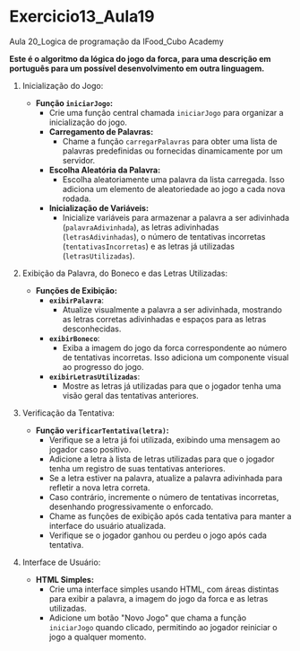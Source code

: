 # Exercicio13_Aula19
Aula 20_Logica de programação da IFood_Cubo Academy

**Este é o algoritmo da lógica do jogo da forca, para uma descrição em português para um possível desenvolvimento em outra linguagem.**

1) Inicialização do Jogo:
   - **Função `iniciarJogo`:**
      - Crie uma função central chamada `iniciarJogo` para organizar a inicialização do jogo.
      - **Carregamento de Palavras:**
         - Chame a função `carregarPalavras` para obter uma lista de palavras predefinidas ou fornecidas dinamicamente por um servidor.
      - **Escolha Aleatória da Palavra:**
         - Escolha aleatoriamente uma palavra da lista carregada. Isso adiciona um elemento de aleatoriedade ao jogo a cada nova rodada.
      - **Inicialização de Variáveis:**
         - Inicialize variáveis para armazenar a palavra a ser adivinhada (`palavraAdivinhada`), as letras adivinhadas (`letrasAdivinhadas`), o número de tentativas incorretas (`tentativasIncorretas`) e as letras já utilizadas (`letrasUtilizadas`).

2) Exibição da Palavra, do Boneco e das Letras Utilizadas:
   - **Funções de Exibição:**
      - **`exibirPalavra`**:
         - Atualize visualmente a palavra a ser adivinhada, mostrando as letras corretas adivinhadas e espaços para as letras desconhecidas.
      - **`exibirBoneco`**:
         - Exiba a imagem do jogo da forca correspondente ao número de tentativas incorretas. Isso adiciona um componente visual ao progresso do jogo.
      - **`exibirLetrasUtilizadas`**:
         - Mostre as letras já utilizadas para que o jogador tenha uma visão geral das tentativas anteriores.

3) Verificação da Tentativa:
   - **Função `verificarTentativa(letra)`:**
      - Verifique se a letra já foi utilizada, exibindo uma mensagem ao jogador caso positivo.
      - Adicione a letra à lista de letras utilizadas para que o jogador tenha um registro de suas tentativas anteriores.
      - Se a letra estiver na palavra, atualize a palavra adivinhada para refletir a nova letra correta.
      - Caso contrário, incremente o número de tentativas incorretas, desenhando progressivamente o enforcado.
      - Chame as funções de exibição após cada tentativa para manter a interface do usuário atualizada.
      - Verifique se o jogador ganhou ou perdeu o jogo após cada tentativa.

4) Interface de Usuário:
   - **HTML Simples:**
      - Crie uma interface simples usando HTML, com áreas distintas para exibir a palavra, a imagem do jogo da forca e as letras utilizadas.
      - Adicione um botão "Novo Jogo" que chama a função `iniciarJogo` quando clicado, permitindo ao jogador reiniciar o jogo a qualquer momento.
